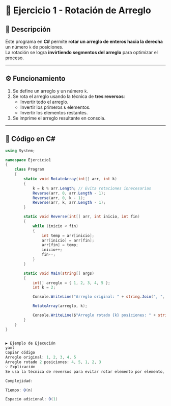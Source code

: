# 📘 Ejercicio 1 - Rotación de Arreglo

## 📌 Descripción
Este programa en **C#** permite **rotar un arreglo de enteros hacia la derecha** un número `k` de posiciones.  
La rotación se logra **invirtiendo segmentos del arreglo** para optimizar el proceso.

---

## ⚙️ Funcionamiento
1. Se define un arreglo y un número `k`.  
2. Se rota el arreglo usando la técnica de **tres reversos**:
   - Invertir todo el arreglo.
   - Invertir los primeros `k` elementos.
   - Invertir los elementos restantes.  
3. Se imprime el arreglo resultante en consola.  

---

## 📝 Código en C#
```csharp
using System;

namespace Ejercicio1
{
    class Program
    {
        static void RotateArray(int[] arr, int k)
        {
            k = k % arr.Length; // Evita rotaciones innecesarias
            Reverse(arr, 0, arr.Length - 1);
            Reverse(arr, 0, k - 1);
            Reverse(arr, k, arr.Length - 1);
        }

        static void Reverse(int[] arr, int inicio, int fin)
        {
            while (inicio < fin)
            {
                int temp = arr[inicio];
                arr[inicio] = arr[fin];
                arr[fin] = temp;
                inicio++;
                fin--;
            }
        }

        static void Main(string[] args)
        {
            int[] arreglo = { 1, 2, 3, 4, 5 };
            int k = 2;

            Console.WriteLine("Arreglo original: " + string.Join(", ", arreglo));

            RotateArray(arreglo, k);

            Console.WriteLine($"Arreglo rotado {k} posiciones: " + string.Join(", ", arreglo));
        }
    }
}


▶️ Ejemplo de Ejecución
yaml
Copiar código
Arreglo original: 1, 2, 3, 4, 5
Arreglo rotado 2 posiciones: 4, 5, 1, 2, 3
💡 Explicación
Se usa la técnica de reversos para evitar rotar elemento por elemento, lo que hace al algoritmo más eficiente.

Complejidad:

Tiempo: O(n)

Espacio adicional: O(1)